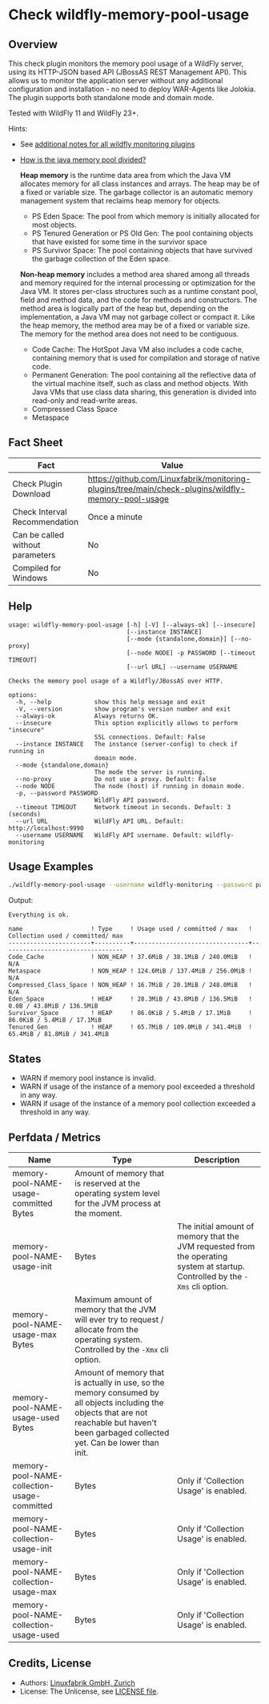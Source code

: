# Check wildfly-memory-pool-usage

## Overview

This check plugin monitors the memory pool usage of a WildFly server, using its HTTP-JSON based API (JBossAS REST Management API). This allows us to monitor the application server without any additional configuration and installation - no need to deploy WAR-Agents like Jolokia. The plugin supports both standalone mode and domain mode.

Tested with WildFly 11 and WildFly 23+.

Hints:

* See [additional notes for all wildfly monitoring plugins](https://github.com/Linuxfabrik/monitoring-plugins/blob/main/PLUGINS-WILDFLY.md)

* [How is the java memory pool divided?](https://stackoverflow.com/questions/1262328/how-is-the-java-memory-pool-divided)

    **Heap memory** is the runtime data area from which the Java VM allocates memory for all class instances and arrays. The heap may be of a fixed or variable size. The garbage collector is an automatic memory management system that reclaims heap memory for objects.

    * PS Eden Space: The pool from which memory is initially allocated for most objects.
    * PS Tenured Generation or PS Old Gen: The pool containing objects that have existed for some time in the survivor space
    * PS Survivor Space: The pool containing objects that have survived the garbage collection of the Eden space.

    **Non-heap memory** includes a method area shared among all threads and memory required for the internal processing or optimization for the Java VM. It stores per-class structures such as a runtime constant pool, field and method data, and the code for methods and constructors. The method area is logically part of the heap but, depending on the implementation, a Java VM may not garbage collect or compact it. Like the heap memory, the method area may be of a fixed or variable size. The memory for the method area does not need to be contiguous.

    * Code Cache: The HotSpot Java VM also includes a code cache, containing memory that is used for compilation and storage of native code.
    * Permanent Generation: The pool containing all the reflective data of the virtual machine itself, such as class and method objects. With Java VMs that use class data sharing, this generation is divided into read-only and read-write areas.
    * Compressed Class Space
    * Metaspace


## Fact Sheet

| Fact | Value |
|----|----|
| Check Plugin Download                 | <https://github.com/Linuxfabrik/monitoring-plugins/tree/main/check-plugins/wildfly-memory-pool-usage> |
| Check Interval Recommendation         | Once a minute |
| Can be called without parameters      | No |
| Compiled for Windows                  | No |


## Help

```text
usage: wildfly-memory-pool-usage [-h] [-V] [--always-ok] [--insecure]
                                 [--instance INSTANCE]
                                 [--mode {standalone,domain}] [--no-proxy]
                                 [--node NODE] -p PASSWORD [--timeout TIMEOUT]
                                 [--url URL] --username USERNAME

Checks the memory pool usage of a Wildfly/JBossAS over HTTP.

options:
  -h, --help            show this help message and exit
  -V, --version         show program's version number and exit
  --always-ok           Always returns OK.
  --insecure            This option explicitly allows to perform "insecure"
                        SSL connections. Default: False
  --instance INSTANCE   The instance (server-config) to check if running in
                        domain mode.
  --mode {standalone,domain}
                        The mode the server is running.
  --no-proxy            Do not use a proxy. Default: False
  --node NODE           The node (host) if running in domain mode.
  -p, --password PASSWORD
                        WildFly API password.
  --timeout TIMEOUT     Network timeout in seconds. Default: 3 (seconds)
  --url URL             WildFly API URL. Default: http://localhost:9990
  --username USERNAME   WildFly API username. Default: wildfly-monitoring
```


## Usage Examples

```bash
./wildfly-memory-pool-usage --username wildfly-monitoring --password password --url http://wildfly:9990
```

Output:

```text
Everything is ok.

name                   ! Type     ! Usage used / committed / max   ! Collection used / committed/ max 
-----------------------+----------+--------------------------------+----------------------------------
Code_Cache             ! NON_HEAP ! 37.6MiB / 38.1MiB / 240.0MiB   ! N/A                              
Metaspace              ! NON_HEAP ! 124.6MiB / 137.4MiB / 256.0MiB ! N/A                              
Compressed_Class_Space ! NON_HEAP ! 16.7MiB / 20.1MiB / 248.0MiB   ! N/A                              
Eden_Space             ! HEAP     ! 28.3MiB / 43.8MiB / 136.5MiB   ! 0.0B / 43.8MiB / 136.5MiB        
Survivor_Space         ! HEAP     ! 86.0KiB / 5.4MiB / 17.1MiB     ! 86.0KiB / 5.4MiB / 17.1MiB       
Tenured_Gen            ! HEAP     ! 65.7MiB / 109.0MiB / 341.4MiB  ! 65.4MiB / 81.8MiB / 341.4MiB
```


## States

* WARN if memory pool instance is invalid.
* WARN if usage of the instance of a memory pool exceeded a threshold in any way.
* WARN if usage of the instance of a memory pool collection exceeded a threshold in any way.


## Perfdata / Metrics

| Name | Type | Description |
|----|----|----|
| memory-pool-NAME-usage-committed Bytes | Amount of memory that is reserved at the operating system level for the JVM process at the moment. |  |
| memory-pool-NAME-usage-init | Bytes | The initial amount of memory that the JVM requested from the operating system at startup. Controlled by the `-Xms` cli option. |
| memory-pool-NAME-usage-max Bytes | Maximum amount of memory that the JVM will ever try to request / allocate from the operating system. Controlled by the `-Xmx` cli option. |  |
| memory-pool-NAME-usage-used Bytes | Amount of memory that is actually in use, so the memory consumed by all objects including the objects that are not reachable but haven't been garbaged collected yet. Can be lower than init. |  |
| memory-pool-NAME-collection-usage-committed | Bytes | Only if 'Collection Usage' is enabled. |
| memory-pool-NAME-collection-usage-init | Bytes | Only if 'Collection Usage' is enabled. |
| memory-pool-NAME-collection-usage-max | Bytes | Only if 'Collection Usage' is enabled. |
| memory-pool-NAME-collection-usage-used | Bytes | Only if 'Collection Usage' is enabled. |


## Credits, License

* Authors: [Linuxfabrik GmbH, Zurich](https://www.linuxfabrik.ch)
* License: The Unlicense, see [LICENSE file](https://unlicense.org/).
